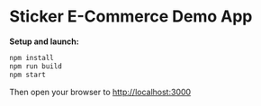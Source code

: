 # Sticker E-Commerce Demo App

**Setup and launch:**

```bash
npm install
npm run build
npm start
```

Then open your browser to [http://localhost:3000](http://localhost:3000)
